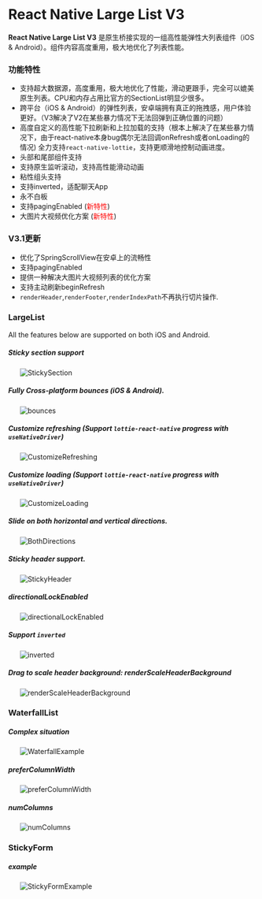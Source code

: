 <!--
 * @Author: 石破天惊
 * @email: shanshang130@gmail.com
 * @Date: 2021-07-21 13:11:34
 * @LastEditTime: 2021-07-28 16:46:54
 * @LastEditors: 石破天惊
 * @Description: 
-->
# **React Native Large List V3**
**React Native Large List V3** 是原生桥接实现的一组高性能弹性大列表组件（iOS & Android）。组件内容高度重用，极大地优化了列表性能。

### 功能特性

* 支持超大数据源，高度重用，极大地优化了性能，滑动更跟手，完全可以媲美原生列表。CPU和内存占用比官方的SectionList明显少很多。
* 跨平台（iOS & Android）的弹性列表，安卓端拥有真正的拖拽感，用户体验更好。（V3解决了V2在某些暴力情况下无法回弹到正确位置的问题）
* 高度自定义的高性能下拉刷新和上拉加载的支持（根本上解决了在某些暴力情况下，由于react-native本身bug偶尔无法回调onRefresh或者onLoading的情况) 全力支持`react-native-lottie`，支持更顺滑地控制动画进度。
* 头部和尾部组件支持
* 支持原生监听滚动，支持高性能滑动动画
* 粘性组头支持
* 支持inverted，适配聊天App
* 永不白板
* 支持pagingEnabled (<font color=red>新特性</font>)
* 大图片大视频优化方案 (<font color=red>新特性</font>)

### V3.1更新
* 优化了SpringScrollView在安卓上的流畅性
* 支持pagingEnabled
* 提供一种解决大图片大视频列表的优化方案
* 支持主动刷新beginRefresh
* `renderHeader`,`renderFooter`,`renderIndexPath`不再执行切片操作.

### LargeList

All the features below are supported on both iOS and Android.

##### Sticky section support

&nbsp;&nbsp;&nbsp;&nbsp;&nbsp;&nbsp;![StickySection](../res/StickySection.gif)

##### Fully Cross-platform bounces (iOS & Android).

&nbsp;&nbsp;&nbsp;&nbsp;&nbsp;&nbsp;![bounces](../res/bounces.gif)

##### Customize refreshing (Support `lottie-react-native` progress with `useNativeDriver`)

&nbsp;&nbsp;&nbsp;&nbsp;&nbsp;&nbsp;![CustomizeRefreshing](../res/CustomizeRefreshing.gif)

##### Customize loading (Support `lottie-react-native` progress with `useNativeDriver`)

&nbsp;&nbsp;&nbsp;&nbsp;&nbsp;&nbsp;![CustomizeLoading](../res/CustomizeLoading.gif)

##### Slide on both horizontal and vertical directions.

&nbsp;&nbsp;&nbsp;&nbsp;&nbsp;&nbsp;![BothDirections](../res/BothDirections.gif)

##### Sticky header support.

&nbsp;&nbsp;&nbsp;&nbsp;&nbsp;&nbsp;![StickyHeader](../res/StickyHeader.gif)

##### directionalLockEnabled

&nbsp;&nbsp;&nbsp;&nbsp;&nbsp;&nbsp;![directionalLockEnabled](../res/directionalLockEnabled.gif)

##### Support `inverted`

&nbsp;&nbsp;&nbsp;&nbsp;&nbsp;&nbsp;![inverted](../res/inverted.gif)

##### Drag to scale header background: renderScaleHeaderBackground

&nbsp;&nbsp;&nbsp;&nbsp;&nbsp;&nbsp;![renderScaleHeaderBackground](../res/renderScaleHeaderBackground.gif)

### WaterfallList

##### Complex situation

&nbsp;&nbsp;&nbsp;&nbsp;&nbsp;&nbsp;![WaterfallExample](../res/WaterfallExample.png)

##### preferColumnWidth

&nbsp;&nbsp;&nbsp;&nbsp;&nbsp;&nbsp;![preferColumnWidth](../res/preferColumnWidth.gif)

##### numColumns

&nbsp;&nbsp;&nbsp;&nbsp;&nbsp;&nbsp;![numColumns](../res/numColumns.gif)

### StickyForm

##### example

&nbsp;&nbsp;&nbsp;&nbsp;&nbsp;&nbsp;![StickyFormExample](../res/StickyFormExample.gif)
